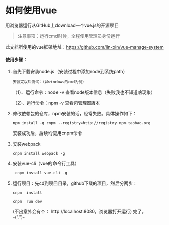 # 如何使用vue
用浏览器运行从GitHub上download一个vue.js的开源项目

> 注意事项：运行cmd时候，全程使用管理员身份运行

此文档所使用的vue框架地址：https://github.com/lin-xin/vue-manage-system

#### 使用步骤：
  1. 首先下载安装node.js（安装过程中添加node到系统path）
  
         安装完以后测试：（以windows的cmd为例）
		  
        （1）、运行命令：node -v   查看node版本信息（失败我也不知道啥现象）
		
        （2）、运行命令：npm  -v   查看包管理器版本
      
  2. 修改依赖包的仓库，npm安装的话，经常失败。具体操作如下：
  
        `npm install -g cnpm --registry=http://registry.npm.taobao.org`
		
        安装成功后，后续均使用cnpm命令
        
  3. 安装webpack
        
        `cnpm install webpack -g`
   
   4. 安装vue-cli（vue的命令行工具）
        
       ` cnpm install vue-cli -g`
        
  5. 运行项目：先cd到项目目录，github下载的项目，然后分两步：
  
        `cnpm  install`
		
        `cnpm  run dev`
		
		(不出意外会有个： http://localhost:8080，浏览器打开运行)
  完了。  
  -(".")-
    
        
        
